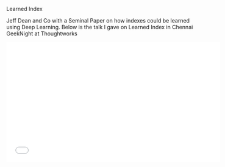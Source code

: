 Learned Index



Jeff Dean and Co with a Seminal Paper on how indexes could be learned using Deep Learning. Below is the talk I gave on Learned Index in Chennai GeekNight at Thoughtworks





<iframe width="560" height="315" src="www.youtube.com/watch?v=tn56rJkJHGU" frameborder="0" allowfullscreen></iframe>


